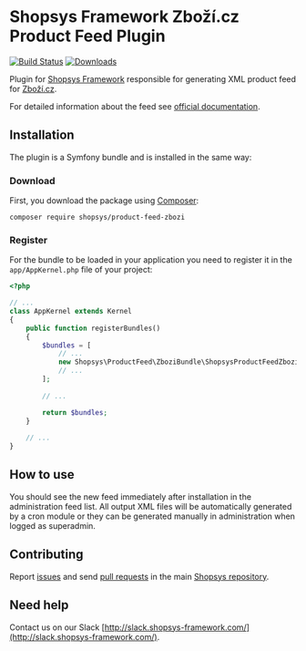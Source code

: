 # Shopsys Framework Zboží.cz Product Feed Plugin

[![Build Status](https://travis-ci.org/shopsys/product-feed-zbozi.svg?branch=master)](https://travis-ci.org/shopsys/product-feed-zbozi)
[![Downloads](https://img.shields.io/packagist/dt/shopsys/product-feed-zbozi.svg)](https://packagist.org/packages/shopsys/product-feed-zbozi)

Plugin for [Shopsys Framework](https://www.shopsys-framework.com) responsible for generating XML product feed for [Zboží.cz](https://www.zbozi.cz).

For detailed information about the feed see [official documentation](https://napoveda.seznam.cz/cz/zbozi/specifikace-xml-pro-obchody/specifikace-xml-feedu/).

## Installation
The plugin is a Symfony bundle and is installed in the same way:

### Download
First, you download the package using [Composer](https://getcomposer.org/):
```
composer require shopsys/product-feed-zbozi
```

### Register
For the bundle to be loaded in your application you need to register it in the `app/AppKernel.php` file of your project:
```php
<?php

// ...
class AppKernel extends Kernel
{
    public function registerBundles()
    {
        $bundles = [
            // ...
            new Shopsys\ProductFeed\ZboziBundle\ShopsysProductFeedZboziBundle(),
            // ...
        ];
        
        // ...

        return $bundles;
    }
    
    // ...
}
```

## How to use
You should see the new feed immediately after installation in the administration feed list.
All output XML files will be automatically generated by a cron module or they can be generated manually in administration when logged as superadmin.

## Contributing
Report [issues](https://github.com/shopsys/shopsys/issues/new) and send [pull requests](https://github.com/shopsys/shopsys/compare) in the main [Shopsys repository](https://github.com/shopsys/shopsys).

## Need help
Contact us on our Slack [http://slack.shopsys-framework.com/](http://slack.shopsys-framework.com/).
